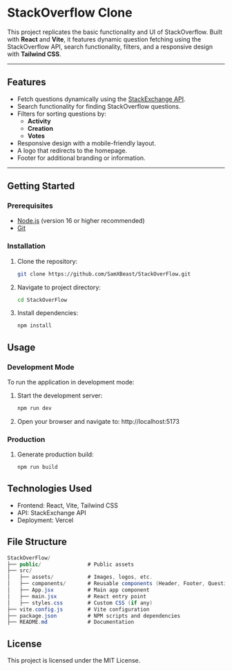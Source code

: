 # **StackOverflow Clone**

This project replicates the basic functionality and UI of StackOverflow. Built with **React** and **Vite**, it features dynamic question fetching using the StackOverflow API, search functionality, filters, and a responsive design with **Tailwind CSS**.

---

## **Features**
- Fetch questions dynamically using the [StackExchange API](https://api.stackexchange.com/docs).
- Search functionality for finding StackOverflow questions.
- Filters for sorting questions by:
  - **Activity**
  - **Creation**
  - **Votes**
- Responsive design with a mobile-friendly layout.
- A logo that redirects to the homepage.
- Footer for additional branding or information.

---

## **Getting Started**

### **Prerequisites**
- [Node.js](https://nodejs.org/) (version 16 or higher recommended)
- [Git](https://git-scm.com/)

### **Installation**
1. Clone the repository:
   ```bash
   git clone https://github.com/SamXBeast/StackOverFlow.git
2. Navigate to project directory:
   ```bash
   cd StackOverFlow
3. Install dependencies:
   ```bash
   npm install

## **Usage**

### **Development Mode**
To run the application in development mode:
1. Start the development server:
   ```bash
   npm run dev
2. Open your browser and navigate to: http://localhost:5173

### **Production**

1. Generate production build:
   ```bash
   npm run build

## **Technologies Used**
- Frontend: React, Vite, Tailwind CSS
- API: StackExchange API
- Deployment: Vercel

## **File Structure**
```csharp
StackOverFlow/
├── public/               # Public assets
├── src/
│   ├── assets/           # Images, logos, etc.
│   ├── components/       # Reusable components (Header, Footer, QuestionList, etc.)
│   ├── App.jsx           # Main app component
│   ├── main.jsx          # React entry point
│   ├── styles.css        # Custom CSS (if any)
├── vite.config.js        # Vite configuration
├── package.json          # NPM scripts and dependencies
├── README.md             # Documentation

```

## **License**
This project is licensed under the MIT License.
